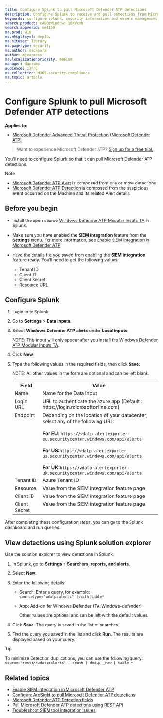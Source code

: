 ```yaml
---
title: Configure Splunk to pull Microsoft Defender ATP detections
description: Configure Splunk to receive and pull detections from Microsoft Defender Security Center.
keywords: configure splunk, security information and events management tools, splunk
search.product: eADQiWindows 10XVcnh
search.appverid: met150
ms.prod: w10
ms.mktglfcycl: deploy
ms.sitesec: library
ms.pagetype: security
ms.author: macapara
author: mjcaparas
ms.localizationpriority: medium
manager: dansimp
audience: ITPro
ms.collection: M365-security-compliance 
ms.topic: article
---
```


# Configure Splunk to pull Microsoft Defender ATP detections

**Applies to:**


- [Microsoft Defender Advanced Threat Protection (Microsoft Defender ATP)](https://go.microsoft.com/fwlink/p/?linkid=2069559)



>Want to experience Microsoft Defender ATP? [Sign up for a free trial.](https://www.microsoft.com/WindowsForBusiness/windows-atp?ocid=docs-wdatp-configuresplunk-abovefoldlink) 

You'll need to configure Splunk so that it can pull Microsoft Defender ATP detections.

>[!Note]
>- [Microsoft Defender ATP Alert](alerts.md) is composed from one or more detections
>- [Microsoft Defender ATP Detection](api-portal-mapping.md) is composed from the suspicious event occurred on the Machine and its related Alert details.

## Before you begin

- Install the open source [Windows Defender ATP Modular Inputs TA](https://splunkbase.splunk.com/app/4128/) in Splunk.
- Make sure you have enabled the **SIEM integration** feature from the **Settings** menu. For more information, see [Enable SIEM integration in Microsoft Defender ATP](enable-siem-integration.md)

- Have the details file you saved from enabling the **SIEM integration** feature ready. You'll need to get the following values:
   - Tenant ID
   - Client ID
   - Client Secret
   - Resource URL


## Configure Splunk

1. Login in to Splunk.

2. Go to **Settings** > **Data inputs**.

3. Select **Windows Defender ATP alerts** under **Local inputs**.

   NOTE:
   This input will only appear after you install the [Windows Defender ATP Modular Inputs TA](https://splunkbase.splunk.com/app/4128/).

4. Click **New**.

5. Type the following values in the required fields, then click **Save**:

   NOTE:
   All other values in the form are optional and can be left blank.

   <table>
   <tbody style="vertical-align:top;">
   <tr>
   <th>Field</th>
   <th>Value</th>
   </tr>
   <tr>
   <td>Name</td>
   <td>Name for the Data Input</td>
   </tr>
    <td>Login URL</td>
   <td>URL to authenticate the azure app (Default : https://login.microsoftonline.com)</td>
   </tr>
   <td>Endpoint</td>
   <td>Depending on the location of your datacenter, select any of the following URL: </br></br> <strong>For EU</strong>:  <code>https://wdatp-alertexporter-eu.securitycenter.windows.com/api/alerts</code><br></br><strong>For US:</strong><code>https://wdatp-alertexporter-us.securitycenter.windows.com/api/alerts</code> <br><br> <strong>For UK:</strong><code>https://wdatp-alertexporter-uk.securitycenter.windows.com/api/alerts</code>
   </tr>
   <tr>
   <td>Tenant ID</td>
   <td>Azure Tenant ID</td>
   </tr>
   <td>Resource</td>
   <td>Value from the SIEM integration feature page</td>
   <tr>
   <td>Client ID</td>
   <td>Value from the SIEM integration feature page</td>
   </tr>
   <tr>
   <td>Client Secret</td>
   <td>Value from the SIEM integration feature page</td>
   </tr>
   
   </tr>
   </table>

After completing these configuration steps, you can go to the Splunk dashboard and run queries.

## View detections using Splunk solution explorer
Use the solution explorer to view detections in Splunk.

1. In Splunk, go to **Settings** > **Searchers, reports, and alerts**.

2. Select **New**.

3. Enter the following details:
   - Search: Enter a query, for example:</br>
     `sourcetype="wdatp:alerts" |spath|table*`
   - App: Add-on for Windows Defender (TA_Windows-defender)

     Other values are optional and can be left with the default values.

4. Click **Save**. The query is saved in the list of searches.

5. Find the query you saved in the list and click **Run**. The results are displayed based on your query.


>[!TIP]
> To minimize Detection duplications, you can use the following query:
>```source="rest://wdatp:alerts" | spath | dedup _raw | table *``` 

## Related topics
- [Enable SIEM integration in Microsoft Defender ATP](enable-siem-integration.md)
- [Configure ArcSight to pull Microsoft Defender ATP detections](configure-arcsight.md)
- [Microsoft Defender ATP Detection fields](api-portal-mapping.md)
- [Pull Microsoft Defender ATP detections using REST API](pull-alerts-using-rest-api.md)
- [Troubleshoot SIEM tool integration issues](troubleshoot-siem.md)
